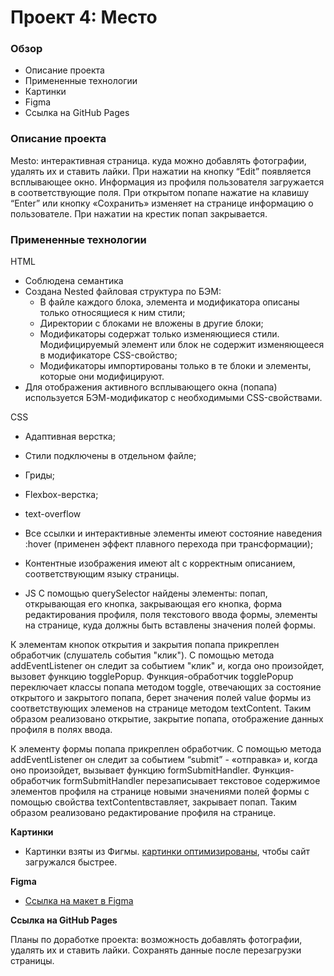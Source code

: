 # Проект 4: Место

### Обзор

* Описание проекта
* Примененные технологии
* Картинки
* Figma
* Ссылка  на GitHub Pages
### Описание проекта

Mesto: интерактивная страница. куда можно добавлять фотографии, удалять их и ставить лайки.
При нажатии на кнопку “Edit” появляется всплывающее окно. Информация из профиля пользователя загружается в соответствующие поля.
При открытом попапе нажатие на клавишу “Enter” или кнопку «Сохранить» изменяет на странице информацию о пользователе.
При нажатии на крестик попап закрывается.

### Примененные технологии

HTML
* Соблюдена семантика
* Создана Nested файловая структура по БЭМ:
  - В файле каждого блока, элемента и модификатора описаны только относящиеся к ним стили;
  - Директории с блоками не вложены в другие блоки;
  - Модификаторы содержат только изменяющиеся стили. Модифицируемый элемент или блок не содержит изменяющееся в модификаторе CSS-свойство;
  - Модификаторы импортированы только в те блоки и элементы, которые они модифицируют.
* Для отображения активного всплывающего окна (попапа) используется БЭМ-модификатор с необходимыми CSS-свойствами.

CSS
* Адаптивная верстка;
* Стили подключены в отдельном файле;
* Гриды;
* Flexbox-верстка;
* text-overflow
* Все ссылки и интерактивные элементы имеют состояние наведения :hover (применен эффект плавного перехода при трансформации);
* Контентные изображения имеют alt с корректным описанием, соответствующим языку страницы.

* JS
С помощью querySelector найдены элементы:
 попап,
 открывающая его кнопка,
 закрывающая его кнопка,
 форма редактирования профиля,
 поля текстового ввода формы,
 элементы на странице, куда должны быть вставлены значения полей формы.

 К элементам кнопок открытия и закрытия попапа прикреплен обработчик (слушатель события "клик"). С помощью метода addEventListener он следит за событием "клик" и, когда оно произойдет, вызовет функцию togglePopup.
 Функция-обработчик togglePopup переключает классы попапа методом toggle, отвечающих за состояние открытого и закрытого попапа, берет значения полей value формы из соответствующих элеменов на странице методом textContent.
 Таким образом реализовано открытие, закрытие попапа, отображение данных профиля в полях ввода.

К элементу формы попапа прикреплен обработчик. С помощью метода addEventListener он следит за событием “submit” - «отправка» и, когда оно произойдет, вызывает функцию formSubmitHandler. Функция-обработчик formSubmitHandler перезаписывает текстовое содержимое элементов профиля на странице новыми значениями полей формы с помощью свойства textContentвставляет, закрывает попап.
Таким образом реализовано редактирование профиля на странице.

**Картинки**

* Картинки взяты из Фигмы. [картинки оптимизированы](https://tinypng.com/), чтобы сайт загружался быстрее.

**Figma**

* [Ссылка на макет в Figma](https://www.figma.com/file/2cn9N9jSkmxD84oJik7xL7/JavaScript.-Sprint-4?node-id=0%3A1)

**Ссылка  на GitHub Pages**


Планы по доработке проекта: возможность добавлять фотографии, удалять их и ставить лайки. Сохранять данные после перезагрузки страницы.
